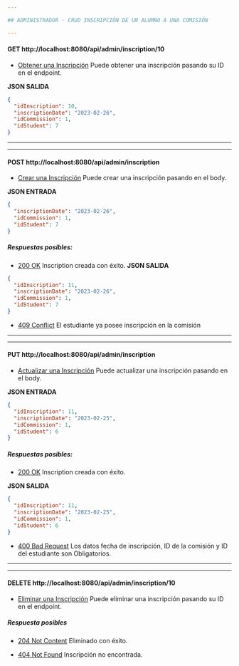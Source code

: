 ```yaml
---

## ADMINISTRADOR - CRUD INSCRIPCIÓN DE UN ALUMNO A UNA COMISIÓN

---
```


#### GET http://localhost:8080/api/admin/inscription/10
* [Obtener una Inscripción]() Puede obtener una inscripción pasando su ID en el endpoint.

**JSON SALIDA**
```json
{
  "idInscription": 10,
  "inscriptionDate": "2023-02-26",
  "idCommission": 1,
  "idStudent": 7
}
```

---

---

#### POST http://localhost:8080/api/admin/inscription
* [Crear una Inscripción]() Puede crear una inscripción pasando en el body.

**JSON ENTRADA**
```json
{
  "inscriptionDate": "2023-02-26",
  "idCommission": 1,
  "idStudent": 7
}
```
##### Respuestas posibles:

* [200 OK]() Inscription creada con éxito.
**JSON SALIDA**
```json
{
  "idInscription": 11,
  "inscriptionDate": "2023-02-26",
  "idCommission": 1,
  "idStudent": 7
}
```
* [409 Conflict]() El estudiante ya posee inscripción en la comisión

----

----

#### PUT http://localhost:8080/api/admin/inscription
* [Actualizar una Inscripción]() Puede actualizar una inscripción pasando en el body.

**JSON ENTRADA**
```json
{
  "idInscription": 11,
  "inscriptionDate": "2023-02-25",
  "idCommission": 1,
  "idStudent": 6
}
```
##### Respuestas posibles:

* [200 OK]() Inscription creada con éxito.

**JSON SALIDA**
```json
{
  "idInscription": 11,
  "inscriptionDate": "2023-02-25",
  "idCommission": 1,
  "idStudent": 6
}
```
* [400 Bad Request]() Los datos fecha de inscripción, ID de la comisión y ID del estudiante son Obligatorios.

---

---

#### DELETE http://localhost:8080/api/admin/inscription/10
* [Eliminar una Inscripción]() Puede eliminar una inscripción pasando su ID en el endpoint.

##### Respuesta posibles 
* [204 Not Content]() Eliminado con éxito.

* [404 Not Found]() Inscripción no encontrada.

